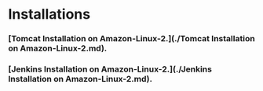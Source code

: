# Installations
### [Tomcat Installation on Amazon-Linux-2.](./Tomcat Installation on Amazon-Linux-2.md).
### [Jenkins Installation on Amazon-Linux-2.](./Jenkins Installation on Amazon-Linux-2.md).
